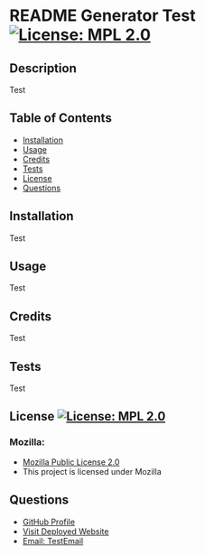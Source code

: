 # README Generator Test [![License: MPL 2.0](https://img.shields.io/badge/License-MPL%202.0-brightgreen.svg)](https://opensource.org/licenses/MPL-2.0) 
                       
## Description
Test

## Table of Contents
- [Installation](#installation)
- [Usage](#usage)
- [Credits](#credits)
- [Tests](#Tests)
- [License](#license)
- [Questions](#quesions)

## Installation
Test
    
## Usage
Test

## Credits 
Test

## Tests
Test

## License [![License: MPL 2.0](https://img.shields.io/badge/License-MPL%202.0-brightgreen.svg)](https://opensource.org/licenses/MPL-2.0)
<h3> Mozilla: </h3>
<ul> <li> <a href = "https://opensource.org/licenses/MPL-2.0"> Mozilla Public License 2.0 </a></li> <li> This project is licensed under Mozilla</li> </ul>

## Questions
<ul> <li><a href = "https://github.com/TestGitHub">GitHub Profile </li>
<li> <a href = "https://TestURL">Visit Deployed Website</li>
<li>Email: TestEmail </li>